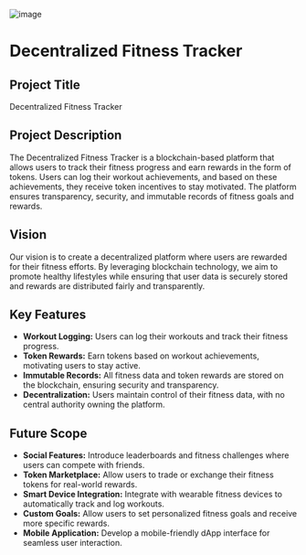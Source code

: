 
![image](https://github.com/user-attachments/assets/60680077-e0f1-440e-ad86-642bc08c185a)


# Decentralized Fitness Tracker

## Project Title
Decentralized Fitness Tracker

## Project Description
The Decentralized Fitness Tracker is a blockchain-based platform that allows users to track their fitness progress and earn rewards in the form of tokens. Users can log their workout achievements, and based on these achievements, they receive token incentives to stay motivated. The platform ensures transparency, security, and immutable records of fitness goals and rewards.

## Vision
Our vision is to create a decentralized platform where users are rewarded for their fitness efforts. By leveraging blockchain technology, we aim to promote healthy lifestyles while ensuring that user data is securely stored and rewards are distributed fairly and transparently.

## Key Features
- **Workout Logging:** Users can log their workouts and track their fitness progress.
- **Token Rewards:** Earn tokens based on workout achievements, motivating users to stay active.
- **Immutable Records:** All fitness data and token rewards are stored on the blockchain, ensuring security and transparency.
- **Decentralization:** Users maintain control of their fitness data, with no central authority owning the platform.

## Future Scope
- **Social Features:** Introduce leaderboards and fitness challenges where users can compete with friends.
- **Token Marketplace:** Allow users to trade or exchange their fitness tokens for real-world rewards.
- **Smart Device Integration:** Integrate with wearable fitness devices to automatically track and log workouts.
- **Custom Goals:** Allow users to set personalized fitness goals and receive more specific rewards.
- **Mobile Application:** Develop a mobile-friendly dApp interface for seamless user interaction.
